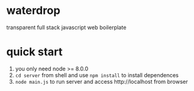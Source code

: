 # waterdrop
transparent full stack javascript web boilerplate

# quick start
1. you only need node >= 8.0.0
2. `cd server` from shell and use `npm install` to install dependences
3. `node main.js` to run server and access http://localhost from browser

